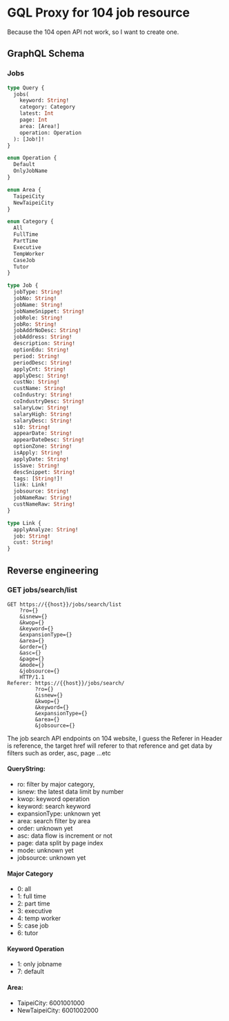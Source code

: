 # GQL Proxy for 104 job resource

Because the 104 open API not work, so I want to create one.

## GraphQL Schema

### Jobs

```graphql
type Query {
  jobs(
    keyword: String!
    category: Category
    latest: Int
    page: Int
    area: [Area!]
    operation: Operation
  ): [Job!]!
}

enum Operation {
  Default
  OnlyJobName
}

enum Area {
  TaipeiCity
  NewTaipeiCity
}

enum Category {
  All
  FullTime
  PartTime
  Executive
  TempWorker
  CaseJob
  Tutor
}

type Job {
  jobType: String!
  jobNo: String!
  jobName: String!
  jobNameSnippet: String!
  jobRole: String!
  jobRo: String!
  jobAddrNoDesc: String!
  jobAddress: String!
  description: String!
  optionEdu: String!
  period: String!
  periodDesc: String!
  applyCnt: String!
  applyDesc: String!
  custNo: String!
  custName: String!
  coIndustry: String!
  coIndustryDesc: String!
  salaryLow: String!
  salaryHigh: String!
  salaryDesc: String!
  s10: String!
  appearDate: String!
  appearDateDesc: String!
  optionZone: String!
  isApply: String!
  applyDate: String!
  isSave: String!
  descSnippet: String!
  tags: [String!]!
  link: Link!
  jobsource: String!
  jobNameRaw: String!
  custNameRaw: String!
}

type Link {
  applyAnalyze: String!
  job: String!
  cust: String!
}
```

## Reverse engineering

### GET jobs/search/list

```http
GET https://{{host}}/jobs/search/list
    ?ro={}
    &isnew={}
    &kwop={}
    &keyword={}
    &expansionType={}
    &area={}
    &order={}
    &asc={}
    &page={}
    &mode={}
    &jobsource={}
    HTTP/1.1
Referer: https://{{host}}/jobs/search/
         ?ro={}
         &isnew={}
         &kwop={}
         &keyword={}
         &expansionType={}
         &area={}
         &jobsource={}
```

The job search API endpoints on 104 website,
I guess the Referer in Header is reference,
the target href will referer to that reference
and get data by filters such as order, asc, page ...etc

#### QueryString:

- ro: filter by major category,
- isnew: the latest data limit by number
- kwop: keyword operation
- keyword: search keyword
- expansionType: unknown yet
- area: search filter by area
- order: unknown yet
- asc: data flow is increment or not
- page: data split by page index
- mode: unknown yet
- jobsource: unknown yet

#### Major Category

- 0: all
- 1: full time
- 2: part time
- 3: executive
- 4: temp worker
- 5: case job
- 6: tutor

#### Keyword Operation

- 1: only jobname
- 7: default

#### Area:

- TaipeiCity: 6001001000
- NewTaipeiCity: 6001002000
